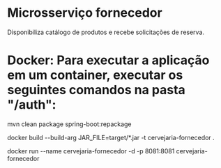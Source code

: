 # Microsserviço fornecedor

Disponibiliza catálogo de produtos e recebe solicitações de reserva.


# Docker: Para executar a aplicação em um container, executar os seguintes comandos na pasta "/auth":

mvn clean package spring-boot:repackage

docker build --build-arg JAR_FILE=target/*.jar -t cervejaria-fornecedor .

docker run --name cervejaria-fornecedor -d -p 8081:8081 cervejaria-fornecedor
